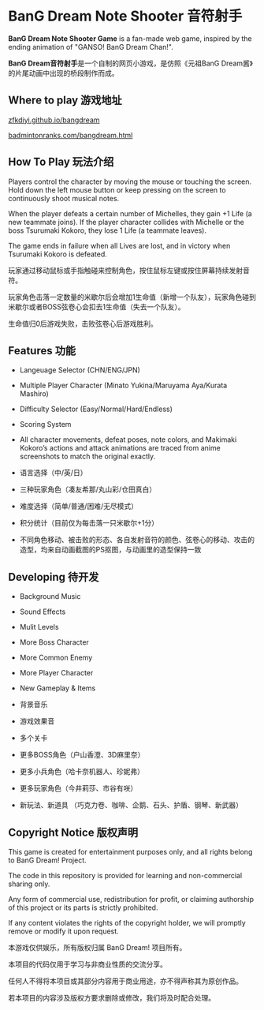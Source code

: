 # BanG Dream Note Shooter 音符射手

**BanG Dream Note Shooter Game** is a fan-made web game, inspired by the ending animation of "GANSO! BanG Dream Chan!". 

**BanG Dream音符射手**是一个自制的网页小游戏，是仿照《元祖BanG Dream酱》的片尾动画中出现的桥段制作而成。

## Where to play 游戏地址

[zfkdiyi.github.io/bangdream](https://zfkdiyi.github.io/bangdream)

[badmintonranks.com/bangdream.html](https://badmintonranks.com/bangdream.html)

## How To Play 玩法介绍

Players control the character by moving the mouse or touching the screen. Hold down the left mouse button or keep pressing on the screen to continuously shoot musical notes.

When the player defeats a certain number of Michelles, they gain +1 Life (a new teammate joins). If the player character collides with Michelle or the boss Tsurumaki Kokoro, they lose 1 Life (a teammate leaves).

The game ends in failure when all Lives are lost, and in victory when Tsurumaki Kokoro is defeated.

玩家通过移动鼠标或手指触碰来控制角色，按住鼠标左键或按住屏幕持续发射音符。

玩家角色击落一定数量的米歇尔后会增加1生命值（新增一个队友），玩家角色碰到米歇尔或者BOSS弦卷心会扣去1生命值（失去一个队友）。

生命值归0后游戏失败，击败弦卷心后游戏胜利。

## Features 功能

- Langeuage Selector (CHN/ENG/JPN)
- Multiple Player Character (Minato Yukina/Maruyama Aya/Kurata Mashiro)
- Difficulty Selector (Easy/Normal/Hard/Endless)
- Scoring System 
- All character movements, defeat poses, note colors, and Makimaki Kokoro’s actions and attack animations are traced from anime screenshots to match the original exactly.

- 语言选择（中/英/日）
- 三种玩家角色（凑友希那/丸山彩/仓田真白）
- 难度选择（简单/普通/困难/无尽模式）
- 积分统计（目前仅为每击落一只米歇尔+1分）
- 不同角色移动、被击败的形态、各自发射音符的颜色、弦卷心的移动、攻击的造型，均来自动画截图的PS抠图，与动画里的造型保持一致

## Developing 待开发

-  Background Music
-  Sound Effects
-  Mulit Levels
-  More Boss Character
-  More Common Enemy
-  More Player Character
-  New Gameplay & Items

-  背景音乐
-  游戏效果音
-  多个关卡
-  更多BOSS角色（户山香澄、3D麻里奈）
-  更多小兵角色（哈卡奈机器人、珍妮弗）
-  更多玩家角色（今井莉莎、市谷有咲）
-  新玩法、新道具 （巧克力卷、咖啡、企鹅、石头、护盾、钢琴、新武器）

## Copyright Notice 版权声明

This game is created for entertainment purposes only, and all rights belong to BanG Dream! Project.

The code in this repository is provided for learning and non-commercial sharing only.

Any form of commercial use, redistribution for profit, or claiming authorship of this project or its parts is strictly prohibited.

If any content violates the rights of the copyright holder, we will promptly remove or modify it upon request.


本游戏仅供娱乐，所有版权归属 BanG Dream! 项目所有。

本项目的代码仅用于学习与非商业性质的交流分享。

任何人不得将本项目或其部分内容用于商业用途，亦不得声称其为原创作品。

若本项目的内容涉及版权方要求删除或修改，我们将及时配合处理。


